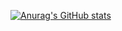 [![Anurag's GitHub stats](https://github-readme-stats.vercel.app/api?Jhonnis=anuraghazra)](https://github.com/anuraghazra/github-readme-stats)
